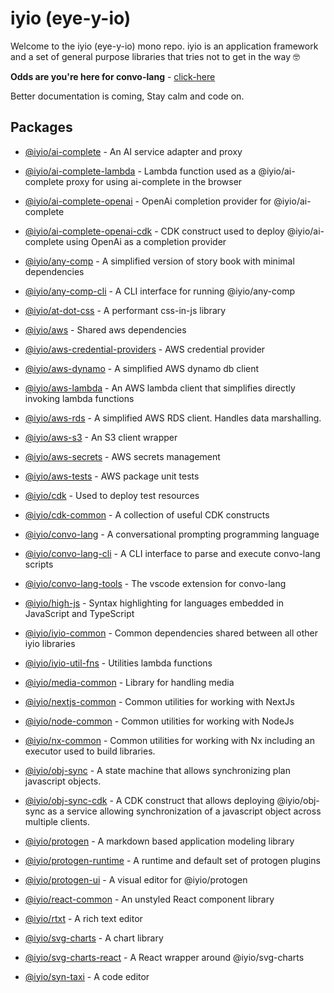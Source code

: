 # iyio (eye-y-io)
Welcome to the iyio (eye-y-io) mono repo. iyio is an application framework and a set of general
purpose libraries that tries not to get in the way 🤓

**Odds are you're here for convo-lang** - [click-here](packages/convo-lang/README.md)

Better documentation is coming, Stay calm and code on.

## Packages

- [@iyio/ai-complete](packages/ai-complete/README.md) - 
  An AI service adapter and proxy

- [@iyio/ai-complete-lambda](packages/ai-complete-lambda/README.md) -
  Lambda function used as a @iyio/ai-complete proxy for using ai-complete in the browser

- [@iyio/ai-complete-openai](packages/ai-complete-openai/README.md) -
  OpenAi completion provider for @iyio/ai-complete

- [@iyio/ai-complete-openai-cdk](packages/ai-complete-openai-cdk/README.md) -
  CDK construct used to deploy @iyio/ai-complete using OpenAi as a completion provider

- [@iyio/any-comp](packages/any-comp/README.md) -
  A simplified version of story book with minimal dependencies

- [@iyio/any-comp-cli](packages/any-comp-cli/README.md) -
  A CLI interface for running @iyio/any-comp

- [@iyio/at-dot-css](packages/at-dot-css/README.md) -
  A performant css-in-js library

- [@iyio/aws](packages/aws/README.md) -
  Shared aws dependencies

- [@iyio/aws-credential-providers](packages/aws-credential-providers/README.md) -
  AWS credential provider

- [@iyio/aws-dynamo](packages/aws-dynamo/README.md) -
  A simplified AWS dynamo db client

- [@iyio/aws-lambda](packages/aws-lambda/README.md) -
  An AWS lambda client that simplifies directly invoking lambda functions

- [@iyio/aws-rds](packages/aws-rds/README.md) -
  A simplified AWS RDS client. Handles data marshalling.

- [@iyio/aws-s3](packages/aws-s3/README.md) -
  An S3 client wrapper

- [@iyio/aws-secrets](packages/aws-secrets/README.md) -
  AWS secrets management

- [@iyio/aws-tests](packages/aws-tests/README.md) -
  AWS package unit tests

- [@iyio/cdk](packages/cdk/README.md) -
  Used to deploy test resources

- [@iyio/cdk-common](packages/cdk-common/README.md) -
  A collection of useful CDK constructs

- [@iyio/convo-lang](packages/convo-lang/README.md) -
  A conversational prompting programming language

- [@iyio/convo-lang-cli](packages/convo-lang-cli/README.md) -
  A CLI interface to parse and execute convo-lang scripts

- [@iyio/convo-lang-tools](packages/convo-lang-tools/README.md) -
  The vscode extension for convo-lang

- [@iyio/high-js](packages/high-js/README.md) -
  Syntax highlighting for languages embedded in JavaScript and TypeScript

- [@iyio/iyio-common](packages/iyio-common/README.md) -
  Common dependencies shared between all other iyio libraries

- [@iyio/iyio-util-fns](packages/iyio-util-fns/README.md) -
  Utilities lambda functions

- [@iyio/media-common](packages/media-common/README.md) -
  Library for handling media

- [@iyio/nextjs-common](packages/nextjs-common/README.md) -
  Common utilities for working with NextJs

- [@iyio/node-common](packages/node-common/README.md) -
  Common utilities for working with NodeJs

- [@iyio/nx-common](packages/nx-common/README.md) -
  Common utilities for working with Nx including an executor used to build libraries.

- [@iyio/obj-sync](packages/obj-sync/README.md) -
  A state machine that allows synchronizing plan javascript objects.

- [@iyio/obj-sync-cdk](packages/obj-sync-cdk/README.md) -
  A CDK construct that allows deploying @iyio/obj-sync as a service allowing synchronization of a javascript object across multiple clients.

- [@iyio/protogen](packages/protogen/README.md) -
  A markdown based application modeling library

- [@iyio/protogen-runtime](packages/protogen-runtime/README.md) -
  A runtime and default set of protogen plugins

- [@iyio/protogen-ui](packages/protogen-ui/README.md) -
  A visual editor for @iyio/protogen

- [@iyio/react-common](packages/react-common/README.md) -
  An unstyled React component library

- [@iyio/rtxt](packages/rtxt/README.md) -
  A rich text editor

- [@iyio/svg-charts](packages/svg-charts/README.md) -
  A chart library

- [@iyio/svg-charts-react](packages/svg-charts-react/README.md) -
  A React wrapper around @iyio/svg-charts

- [@iyio/syn-taxi](packages/syn-taxi/README.md) -
  A code editor
